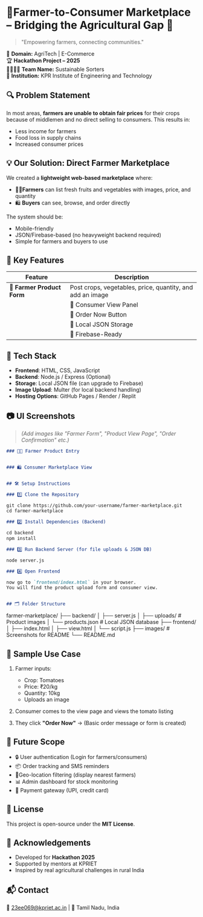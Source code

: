 
# 🛒Farmer-to-Consumer Marketplace – Bridging the Agricultural Gap 🌾

> "Empowering farmers, connecting communities."

🎯 **Domain:** AgriTech | E-Commerce  
🏆 **Hackathon Project – 2025**  
👨‍👩‍👧‍👦 **Team Name:** Sustainable Sorters  
📍 **Institution:** KPR Institute of Engineering and Technology  

## 🔍 Problem Statement

In most areas, **farmers are unable to obtain fair prices** for their crops because of middlemen and no direct selling to consumers. This results in:
- Less income for farmers
- Food loss in supply chains
- Increased consumer prices

## 💡 Our Solution: Direct Farmer Marketplace

We created a **lightweight web-based marketplace** where:
- 🧑‍🌾**Farmers** can list fresh fruits and vegetables with images, price, and quantity
- 🛍️ **Buyers** can see, browse, and order directly

The system should be:
- Mobile-friendly
- JSON/Firebase-based (no heavyweight backend required)
- Simple for farmers and buyers to use


## 🔑 Key Features

| Feature                    | Description |
|---------------------------|-------------|
| 📝 **Farmer Product Form** | Post crops, vegetables, price, quantity, and add an image
|| 🧺 Consumer View Panel | View available products with images and details ||
|| 🛒  Order Now Button    | Consumers can instantly place an order (basic version) ||
|| 💾 Local JSON Storage  | Lightweight and fast, no external DB setup necessary ||
||🔌 Firebase-Ready      | Easy migration to live cloud database for scaling ||

 
## 🧠 Tech Stack

- **Frontend**: HTML, CSS, JavaScript
- **Backend**: Node.js / Express (Optional)
- **Storage**: Local JSON file (can upgrade to Firebase)
- **Image Upload**: Multer (for local backend handling)
- **Hosting Options**: GitHub Pages / Render / Replit


## 📷 UI Screenshots

> _(Add images like "Farmer Form", "Product View Page", "Order Confirmation" etc.)_

```markdown
### 👨‍🌾 Farmer Product Entry


### 🛍️ Consumer Marketplace View


## 🛠️ Setup Instructions

### 1️⃣ Clone the Repository

git clone https://github.com/your-username/farmer-marketplace.git
cd farmer-marketplace

### 2️⃣ Install Dependencies (Backend)

cd backend
npm install

### 3️⃣ Run Backend Server (for file uploads & JSON DB)

node server.js

### 4️⃣ Open Frontend

now go to `frontend/index.html` in your browser.
You will find the product upload form and consumer view.


## 🗂️ Folder Structure

```
farmer-marketplace/
├── backend/
│   ├── server.js
│   ├── uploads/             # Product images
│   └── products.json        # Local JSON database
├── frontend/
│   ├── index.html
│   ├── view.html
│   └── script.js
├── images/                  # Screenshots for README
└── README.md


## 🧪 Sample Use Case

1. Farmer inputs:

   * Crop: Tomatoes
   * Price: ₹20/kg
   * Quantity: 10kg
   * Uploads an image

2. Consumer comes to the view page and views the tomato listing

3. They click **"Order Now"** → (Basic order message or form is created)


## 🔭 Future Scope

* 🔒 User authentication (Login for farmers/consumers)
* 📦 Order tracking and SMS reminders
* 📍Geo-location filtering (display nearest farmers)
* 📊 Admin dashboard for stock monitoring
* 🧾 Payment gateway (UPI, credit card)


## 📄  License

This project is open-source under the **MIT License**.

## 🌟 Acknowledgements

* Developed for **Hackathon 2025**
* Supported by mentors at KPRIET
* Inspired by real agricultural challenges in rural India


## 📬 Contact

📧 23ee069@kpriet.ac.in | 📍 Tamil Nadu, India

